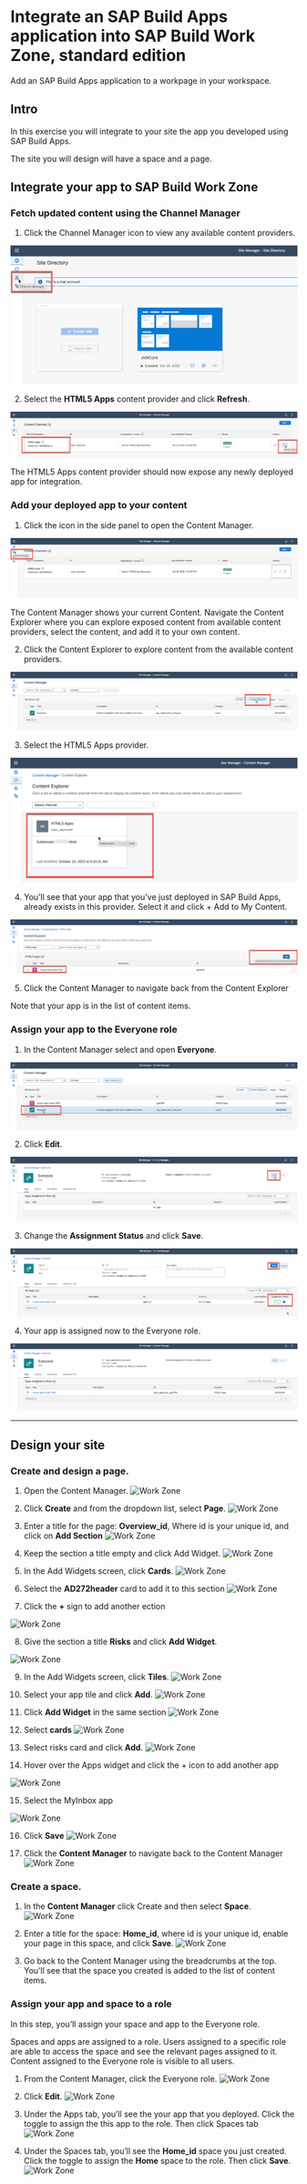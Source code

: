 
# Integrate an SAP Build Apps application into SAP Build Work Zone, standard edition
<!-- description --> Add an SAP Build Apps application to a workpage in your workspace.


## Intro
In this exercise you will integrate to your site the app you developed using SAP Build Apps.

The site you will design will have a space and a page.


## Integrate your app to SAP Build Work Zone

### Fetch updated content using the Channel Manager

1. Click the Channel Manager icon to view any available content providers.

![Work Zone](1.png)

2. Select the **HTML5 Apps** content provider and click **Refresh**.

![Work Zone](2.png)

The HTML5 Apps content provider should now expose any newly deployed app for integration.

### Add your deployed app to your content
1. Click the icon in the side panel to open the Content Manager.

![Work Zone](3.png)

The Content Manager shows your current Content. Navigate the Content Explorer where you can explore exposed content from available content providers, select the content, and add it to your own content.

2.  Click the Content Explorer to explore content from the available content providers.

![Work Zone](4.png)

3.  Select the HTML5 Apps provider.

![Work Zone](5.png)

4.  You’ll see that your app that you’ve just deployed in SAP Build Apps, already exists in this provider. Select it and click + Add to My Content.

![Work Zone](6.png)

5. Click the Content Manager to navigate back from the Content Explorer


Note that your app is in the list of content items.



### Assign your app to the Everyone role

1. In the Content Manager select and open **Everyone**.

![Work Zone](7.png)

2. Click **Edit**.

![Work Zone](8.png)

3. Change the **Assignment Status** and click **Save**.

![Work Zone](9.png)


4. Your app is assigned now to the Everyone role.

![Work Zone](10.png)







--------
## Design your site

### Create and design a page.

1. Open the Content Manager.
![Work Zone](/exercises/3_SAPBuildWorkZone/images/31-open-content-manager.png)

2. Click **Create** and from the dropdown list, select **Page**.
![Work Zone](/exercises/3_SAPBuildWorkZone/images/32-create-page_replace.png)

3. Enter a title for the page: **Overview_id**, Where id is your unique id, and click on **Add Section** 
![Work Zone](/exercises/3_SAPBuildWorkZone/images/33-enter-title.png)

4. Keep the section a title empty and click Add Widget.
![Work Zone](/exercises/3_SAPBuildWorkZone/images/34-section-title.png) 

5. In the Add Widgets screen, click **Cards**.
![Work Zone](/exercises/3_SAPBuildWorkZone/images/35-select-cards.png) 

6. Select the **AD272header** card to add it to this section
![Work Zone](/exercises/3_SAPBuildWorkZone/images/36-select-card-header.png) 

7. Click the **+** sign to add another ection

![Work Zone](/exercises/3_SAPBuildWorkZone/images/37-add-section.png) 

8. Give the section a title **Risks** and click **Add Widget**.

![Work Zone](/exercises/3_SAPBuildWorkZone/images/38-added-section.png) 

9. In the Add Widgets screen, click **Tiles**.
![Work Zone](/exercises/3_SAPBuildWorkZone/images/39-select-tiles.png)

10. Select your app tile and click **Add**.
![Work Zone](/exercises/3_SAPBuildWorkZone/images/40-app-add.png)


11. Click **Add Widget** in the same section
![Work Zone](/exercises/3_SAPBuildWorkZone/images/41-widget-add.png)

12. Select **cards**
![Work Zone](/exercises/3_SAPBuildWorkZone/images/35-select-cards.png) 

13. Select risks card and click **Add**.
![Work Zone](/exercises/3_SAPBuildWorkZone/images/43-risks-add.png)

14. Hover over the Apps widget and click the + icon to add another app

![Work Zone](/exercises/3_SAPBuildWorkZone/images/Add_My_Inbox_1.png)

15. Select the MyInbox app 

![Work Zone](/exercises/3_SAPBuildWorkZone/images/Add_My_Inbox_2.png)

16. Click **Save**
![Work Zone](/exercises/3_SAPBuildWorkZone/images/44-risks-add.png)

17. Click the **Content Manager** to navigate back to the Content Manager
![Work Zone](/exercises/3_SAPBuildWorkZone/images/45-content-manager.png)

### Create a space.
1. In the **Content Manager** click Create and then select **Space**.
![Work Zone](/exercises/3_SAPBuildWorkZone/images/46-add-space.png)

2. Enter a title for the space: **Home_id**, where id is your unique id, enable your page in this space, and click **Save**.
![Work Zone](/exercises/3_SAPBuildWorkZone/images/47-save-space.png)

3. Go back to the Content Manager using the breadcrumbs at the top. You’ll see that the space you created is added to the list of content items.

### Assign your app and space to a role
In this step, you’ll assign your space and app to the Everyone role.

Spaces and apps are assigned to a role. Users assigned to a specific role are able to access the space and see the relevant pages assigned to it. Content assigned to the Everyone role is visible to all users.

1. From the Content Manager, click the Everyone role.
![Work Zone](/exercises/3_SAPBuildWorkZone/images/51-everyone-role.png)

2. Click **Edit**.
![Work Zone](/exercises/3_SAPBuildWorkZone/images/51-everyone-role-edit.png)

3. Under the Apps tab, you’ll see the your app that you deployed. Click the toggle to assign the this app to the role. Then click Spaces tab
![Work Zone](/exercises/3_SAPBuildWorkZone/images/52-select-app.png)

4. Under the Spaces tab, you’ll see the **Home_id** space you just created. Click the toggle to assign the **Home** space to the role. Then click **Save**.
![Work Zone](/exercises/3_SAPBuildWorkZone/images/53-select-space.png)


